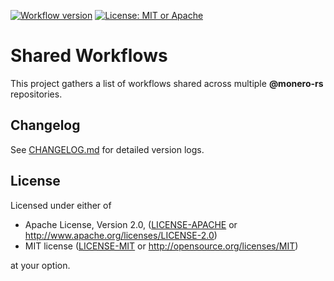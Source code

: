 [![Workflow version](https://img.shields.io/badge/Workflow%20version-@v2.0.0-blue)](https://github.com/monero-rs/workflows/releases/tag/v2.0.0)
[![License: MIT or Apache](https://img.shields.io/badge/License-MIT%20or%20Apache%202.0-yellow.svg)](./COPYRIGHT)

# Shared Workflows

This project gathers a list of workflows shared across multiple **@monero-rs** repositories.

## Changelog

See [CHANGELOG.md](CHANGELOG.md) for detailed version logs.

## License

Licensed under either of

- Apache License, Version 2.0, ([LICENSE-APACHE](LICENSE-APACHE) or
  http://www.apache.org/licenses/LICENSE-2.0)
- MIT license ([LICENSE-MIT](LICENSE-MIT) or http://opensource.org/licenses/MIT)

at your option.
